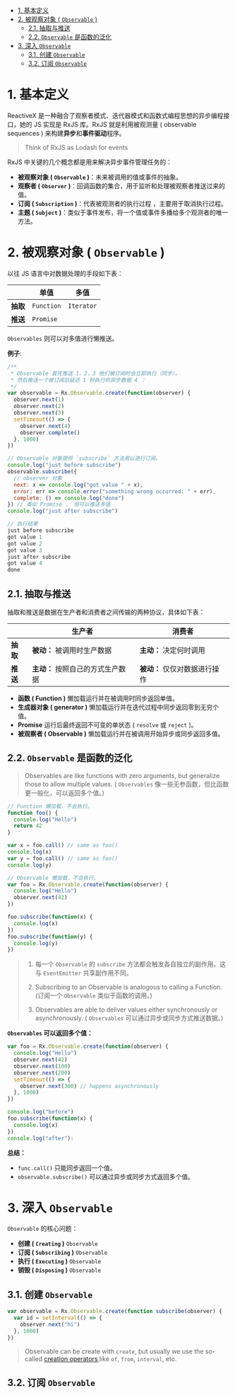 <!-- TOC -->

- [1. 基本定义](#1-基本定义)
- [2. 被观察对象 ( `Observable` )](#2-被观察对象--observable-)
  - [2.1. 抽取与推送](#21-抽取与推送)
  - [2.2. `Observable` 是函数的泛化](#22-observable-是函数的泛化)
- [3. 深入 `Observable`](#3-深入-observable)
  - [3.1. 创建 `Observable`](#31-创建-observable)
  - [3.2. 订阅 `Observable`](#32-订阅-observable)

<!-- /TOC -->

# 1. 基本定义

ReactiveX 是一种融合了观察者模式、迭代器模式和函数式编程思想的异步编程接口，她的 JS 实现是 RxJS 库。RxJS 就是利用被观测量 ( observable sequences ) 来构建**异步**和**事件驱动**程序。

> Think of RxJS as Lodash for events

RxJS 中关键的几个概念都是用来解决异步事件管理任务的：

* **被观察对象 ( `Observable` )**：未来被调用的值或事件的抽象。
* **观察者 ( `Observer` )**：回调函数的集合，用于监听和处理被观察者推送过来的值。
* **订阅 ( `Subscription` )**：代表被观测者的执行过程 ，主要用于取消执行过程。
* **主题 ( `Subject` )**：类似于事件发布，将一个值或事件多播给多个观测者的唯一方法。

# 2. 被观察对象 ( `Observable` )

以往 JS 语言中对数据处理的手段如下表：

|          | **单值**   | **多值**   |
| -------- | ---------- | ---------- |
| **抽取** | `Function` | `Iterator` |
| **推送** | `Promise`  |            |

`Observables` 则可以对多值进行懒推送。

**例子**:

```js
/**
 * Observable 首先推送 1，2，3 他们被订阅时会立即执行（同步），
 * 然后推送一个被订阅后延迟 1 秒执行的异步数据 4 ：
 */
var observable = Rx.Observable.create(function(observer) {
  observer.next(1)
  observer.next(2)
  observer.next(3)
  setTimeout(() => {
    observer.next(4)
    observer.complete()
  }, 1000)
})

// Observable 对象提供 `subscribe` 方法用以进行订阅。
console.log("just before subscribe")
observable.subscribe({
  // observer 对象
  next: x => console.log("got value " + x),
  error: err => console.error("something wrong occurred: " + err),
  complete: () => console.log("done")
}) // 类似 Promise ， 但可以推送多值
console.log("just after subscribe")

// 执行结果
just before subscribe
got value 1
got value 2
got value 3
just after subscribe
got value 4
done
```

## 2.1. 抽取与推送

抽取和推送是数据在生产者和消费者之间传输的两种协议，具体如下表：

|          | **生产者**                        | **消费者**                    |
| -------- | --------------------------------- | ----------------------------- |
| **抽取** | **被动：** 被调用时生产数据       | **主动：** 决定何时调用       |
| **推送** | **主动：** 按照自己的方式生产数据 | **被动：** 仅仅对数据进行操作 |

* **函数 ( Function )** 懒加载运行并在被调用时同步返回单值。
* **生成器对象 ( generator )** 懒加载运行并在迭代过程中同步返回零到无穷个值。
* **Promise** 运行后最终返回不可变的单状态 ( `resolve` 或 `reject` )。
* **被观察者 ( Observable )** 懒加载运行并在被调用开始异步或同步返回多值。

## 2.2. `Observable` 是函数的泛化

> Observables are like functions with zero arguments, but generalize those to allow multiple values. ( `Observables` 像一些无参函数，但比函数更一般化，可以返回多个值。)

```js
// Function 懒加载，不会执行。
function foo() {
  console.log("Hello")
  return 42
}

var x = foo.call() // same as foo()
console.log(x)
var y = foo.call() // same as foo()
console.log(y)

// Observable 懒加载，不会执行。
var foo = Rx.Observable.create(function(observer) {
  console.log("Hello")
  observer.next(42)
})

foo.subscribe(function(x) {
  console.log(x)
})
foo.subscribe(function(y) {
  console.log(y)
})
```

> 1. 每一个 `Observable` 的 `subscribe` 方法都会触发各自独立的副作用。这与 `EventEmitter` 共享副作用不同。
>
> 2. Subscribing to an Observable is analogous to calling a Function. (订阅一个 `Observable` 类似于函数的调用。)
>
> 3. Observables are able to deliver values either synchronously or asynchronously. ( `Observables` 可以通过异步或同步方式推送数据。)

**`Observables` 可以返回多个值：**

```js
var foo = Rx.Observable.create(function(observer) {
  console.log("Hello")
  observer.next(42)
  observer.next(100)
  observer.next(200)
  setTimeout(() => {
    observer.next(300) // happens asynchronously
  }, 1000)
})

console.log("before")
foo.subscribe(function(x) {
  console.log(x)
})
console.log("after"):
```

**总结：**

* `func.call()` 只能同步返回一个值。
* `observable.subscribe()` 可以通过异步或同步方式返回多个值。

# 3. 深入 `Observable`

`Observable` 的核心问题：

* **创建 ( `Creating` )** `Observable`
* **订阅 ( `Subscribing` )** `Observable`
* **执行 ( `Executing` )** `Observable`
* **销毁 ( `Disposing` )** `Observable`

## 3.1. 创建 `Observable`

```js
var observable = Rx.Observable.create(function subscribe(observer) {
  var id = setInterval(() => {
    observer.next("hi")
  }, 1000)
})
```

> Observable can be create with `create`, but usually we use the so-called [creation operators](http://reactivex.io/rxjs/manual/overview.html#creation-operators),like `of`, `from`, `interval`, etc.

## 3.2. 订阅 `Observable`
